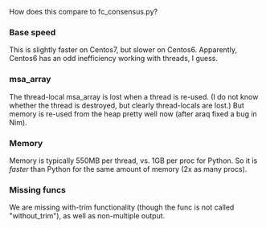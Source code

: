 How does this compare to fc_consensus.py?

### Base speed
This is slightly faster on Centos7, but slower on Centos6.
Apparently, Centos6 has an odd inefficiency working with
threads, I guess.

### msa_array
The thread-local msa_array is lost when a thread is re-used.
(I do not know whether the thread is destroyed, but clearly thread-locals are lost.)
But memory is re-used from the heap pretty well now
(after araq fixed a bug in Nim).

### Memory
Memory is typically 550MB per thread, vs. 1GB per proc for Python.
So it is *faster* than Python for the same amount of memory
(2x as many procs).

### Missing funcs
We are missing with-trim functionality (though the func is
not called "without_trim"), as well as non-multiple output.
